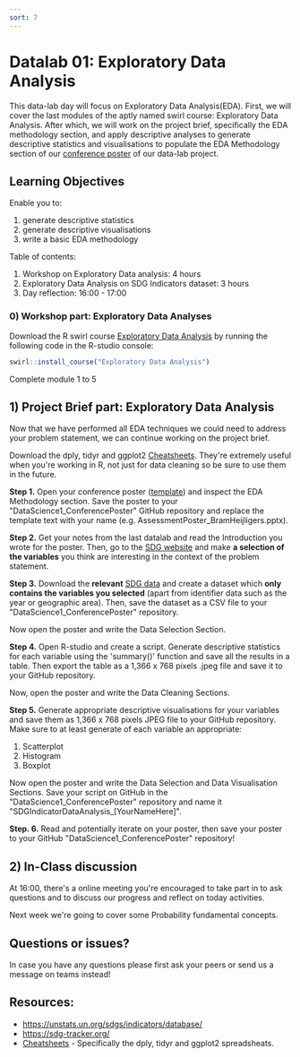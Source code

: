 ```yaml
---
sort: 7
---
```


# Datalab 01: Exploratory Data Analysis

This data-lab day will focus on Exploratory Data Analysis(EDA). First, we will cover the last modules of the aptly named swirl course: Exploratory Data Analysis. After which, we will work on the project brief, specifically the EDA methodology section, and apply descriptive analyses to generate descriptive statistics and visualisations to populate the EDA Methodology section of our [conference poster](docs\assets\Assessment\DS1-AssesmentPoster_Template.pptx) of our data-lab project.

## Learning Objectives
Enable you to:
1. generate descriptive statistics
2. generate descriptive visualisations
3. write a basic EDA methodology

Table of contents:
1. Workshop on Exploratory Data analysis: 4 hours
2. Exploratory Data Analysis on SDG Indicators dataset: 3 hours
3. Day reflection: 16:00 - 17:00


### 0) Workshop part: Exploratory Data Analyses
Download the R swirl course [Exploratory Data Analysis](https://swirlstats.com/scn/getclean.html) by running the following code in the R-studio console:
```R
swirl::install_course("Exploratory Data Analysis")
```
Complete module 1 to 5


## 1) Project Brief part: Exploratory Data Analysis
Now that we have performed all EDA techniques we could need to address your problem statement, we can continue working on the project brief.

Download the dply, tidyr and ggplot2 [Cheatsheets](https://www.rstudio.com/resources/cheatsheets/). They're extremely useful when you're working in R, not just for data cleaning so be sure to use them in the future.

**Step 1.** Open your conference poster ([template](docs\assets\Assessment\DS1-AssesmentPoster_Template.pptx)) and inspect the EDA Methodology section. Save the poster to your "DataScience1_ConferencePoster" GitHub repository and replace the template text with your name (e.g. AssessmentPoster_BramHeijligers.pptx).

**Step 2.** Get your notes from the last datalab and read the Introduction you wrote for the poster. Then, go to the [SDG website](https://sdg-tracker.org/) and make **a selection of the variables** you think are interesting in the context of the problem statement.


**Step 3.** Download the **relevant** [SDG data](https://unstats.un.org/sdgs/indicators/database/) and create a dataset which **only contains the variables you selected** (apart from identifier data such as the year or geographic area). Then, save the dataset as a CSV file to your "DataScience1_ConferencePoster" repository.

Now open the poster and write the Data Selection Section.


**Step 4.** Open R-studio and create a script. Generate descriptive statistics for each variable using the 'summary()' function and save all the results in a table. Then export the table as a 1,366 x 768 pixels .jpeg file and save it to your GitHub repository.

Now, open the poster and write the Data Cleaning Sections.


**Step 5.** Generate appropriate descriptive visualisations for your variables and save them as 1,366 x 768 pixels JPEG file to your GitHub repository. Make sure to at least generate of each variable an appropriate:
1. Scatterplot
2. Histogram
3. Boxplot

Now open the poster and write the Data Selection and Data Visualisation Sections. Save your script on GitHub in the "DataScience1_ConferencePoster" repository and name it "SDGIndicatorDataAnalysis_[YourNameHere]".

**Step. 6.** Read and potentially iterate on your poster, then save your poster to your GitHub "DataScience1_ConferencePoster" repository!


## 2)  In-Class discussion
At 16:00, there's a online meeting you're encouraged to take part in to ask questions and to discuss our progress and reflect on today activities.

Next week we're going to cover some Probability fundamental concepts.


## Questions or issues?
In case you have any questions please first ask your peers or send us a message on teams instead!

## Resources:
- https://unstats.un.org/sdgs/indicators/database/
- https://sdg-tracker.org/
- [Cheatsheets](https://www.rstudio.com/resources/cheatsheets/) - Specifically the dply, tidyr and ggplot2 spreadsheats.
